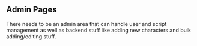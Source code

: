 ## Admin Pages
There needs to be an admin area that can handle user and script management as well as backend stuff like adding new characters and bulk adding/editing stuff.

